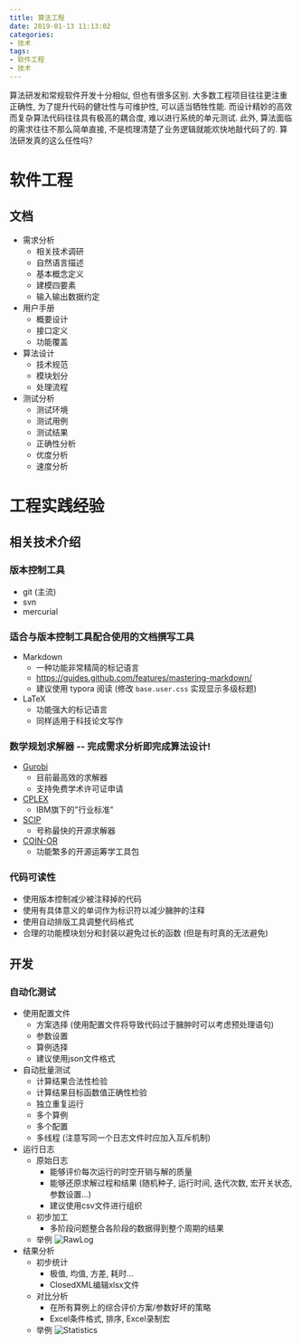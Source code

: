 ```yaml
---
title: 算法工程
date: 2019-01-13 11:13:02
categories:
- 技术
tags:
- 软件工程
- 技术
---
```

算法研发和常规软件开发十分相似, 但也有很多区别.
大多数工程项目往往更注重正确性, 为了提升代码的健壮性与可维护性, 可以适当牺牲性能.
而设计精妙的高效而复杂算法代码往往具有极高的耦合度, 难以进行系统的单元测试.
此外, 算法面临的需求往往不那么简单直接, 不是梳理清楚了业务逻辑就能欢快地敲代码了的.
算法研发真的这么任性吗?



# 软件工程

## 文档

- 需求分析
  - 相关技术调研
  - 自然语言描述
  - 基本概念定义
  - 建模四要素
  - 输入输出数据约定
- 用户手册
  - 概要设计
  - 接口定义
  - 功能覆盖
- 算法设计
  - 技术规范
  - 模块划分
  - 处理流程
- 测试分析
  - 测试环境
  - 测试用例
  - 测试结果
  - 正确性分析
  - 优度分析
  - 速度分析



# 工程实践经验

## 相关技术介绍

### 版本控制工具

- git (主流)
- svn
- mercurial

### 适合与版本控制工具配合使用的文档撰写工具

- Markdown
  - 一种功能非常精简的标记语言
  - https://guides.github.com/features/mastering-markdown/
  - 建议使用 typora 阅读 (修改 `base.user.css` 实现显示多级标题)
- LaTeX
  - 功能强大的标记语言
  - 同样适用于科技论文写作

### 数学规划求解器 -- 完成需求分析即完成算法设计!

- [Gurobi](http://www.gurobi.com/)
  - 目前最高效的求解器
  - 支持免费学术许可证申请
- [CPLEX](https://www.ibm.com/software/commerce/optimization/cplex-optimizer/)
  - IBM旗下的"行业标准"
- [SCIP](http://scip.zib.de/)
  - 号称最快的开源求解器
- [COIN-OR](https://projects.coin-or.org/Cbc)
  - 功能繁多的开源运筹学工具包

### 代码可读性

- 使用版本控制减少被注释掉的代码
- 使用有具体意义的单词作为标识符以减少臃肿的注释
- 使用自动排版工具调整代码格式
- 合理的功能模块划分和封装以避免过长的函数 (但是有时真的无法避免)


## 开发

### 自动化测试

- 使用配置文件
  - 方案选择 (使用配置文件将导致代码过于臃肿时可以考虑预处理语句)
  - 参数设置
  - 算例选择
  - 建议使用json文件格式
- 自动批量测试
  - 计算结果合法性检验
  - 计算结果目标函数值正确性检验
  - 独立重复运行
  - 多个算例
  - 多个配置
  - 多线程 (注意写同一个日志文件时应加入互斥机制)
- 运行日志
  - 原始日志
    - 能够评价每次运行的时空开销与解的质量
    - 能够还原求解过程和结果 (随机种子, 运行时间, 迭代次数, 宏开关状态, 参数设置...)
    - 建议使用csv文件进行组织
  - 初步加工
    - 多阶段问题整合各阶段的数据得到整个周期的结果
  - 举例
    ![RawLog](RawLog.png)
- 结果分析
  - 初步统计
    - 极值, 均值, 方差, 耗时...
    - ClosedXML编辑xlsx文件
  - 对比分析
    - 在所有算例上的综合评价方案/参数好坏的策略
    - Excel条件格式, 排序, Excel录制宏
  - 举例
    ![Statistics](Statistics.png)
